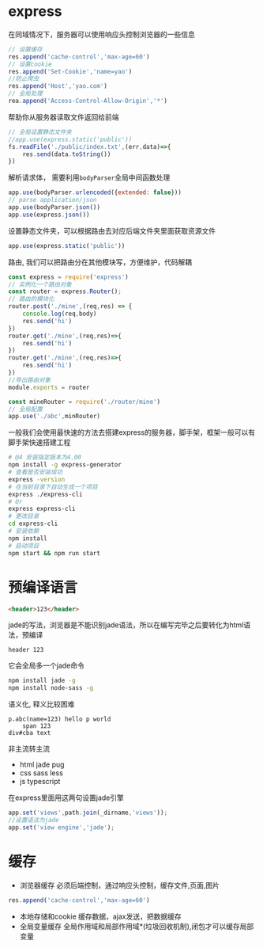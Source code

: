 # express

在同域情况下，服务器可以使用响应头控制浏览器的一些信息

```js
// 设置缓存
res.append('cache-control','max-age=60')
// 设置cookie
res.append('Set-Cookie','name=yao')
//防止爬虫
res.append('Host','yao.com')
// 全局处理
rea.append('Access-Control-Allow-Origin','*')
```

帮助你从服务器读取文件返回给前端
```js
// 全局设置静态文件夹
//app.use(express.static('public'))
fs.readFile('./public/index.txt',(err,data)=>{
    res.send(data.toString())
})
```

解析请求体， 需要利用`bodyParser`全局中间函数处理
```js
app.use(bodyParser.urlencoded({extended: false}))
// parse application/json
app.use(bodyParser.json())
app.use(express.json())
```

设置静态文件夹，可以根据路由去对应后端文件夹里面获取资源文件
```js
app.use(express.static('public'))
```
路由, 我们可以把路由分在其他模块写，方便维护，代码解耦
```js
const express = require('express')
// 实例化一个路由对象
const router = express.Router();
// 路由的模块化
router.post('./mine',(req,res) => {
    console.log(req,body)
    res.send('hi')
})
router.get('./mine',(req,res)=>{
    res.send('hi')
})
router.get('./mine',(req,res)=>{
    res.send('hi')
})
//导出路由对象
module.exports = router
```

```js
const mineRouter = require('./router/mine')
// 全局配置
app.use('./abc',minRouter)
```

一般我们会使用最快速的方法去搭建express的服务器，脚手架，框架一般可以有脚手架快速搭建工程
```bash
# @4 安装指定版本为4.00
npm install -g express-generator
# 查看是否安装成功
express -version
# 在当前目录下自动生成一个项目
express ./express-cli
# Or
express express-cli
# 更改目录
cd express-cli
# 安装依赖
npm install
# 启动项目
npm start && npm run start
```

# 预编译语言

```html
<header>123</header>
```
jade的写法，浏览器是不能识别jade语法，所以在编写完毕之后要转化为html语法，预编译
```jade
header 123
```
它会全局多一个jade命令
```bash
npm install jade -g
npm install node-sass -g
```
语义化, 释义比较困难
```jade
p.abc(name=123) hello p world
    span 123
div#cba text
```

非主流转主流

- html jade pug
- css sass less
- js typescript

在express里面用这两句设置jade引擎
```js
app.set('views',path.join(_dirname,'views'));
//设置语法为jade
app.set('view engine','jade');
```

# 缓存

- 浏览器缓存
必须后端控制，通过响应头控制，缓存文件,页面,图片

```js
res.append('cache-control','max-age=60')
```
- 本地存储和cookie
缓存数据，ajax发送，把数据缓存
- 全局变量缓存
全局作用域和局部作用域*(垃圾回收机制),闭包才可以缓存局部变量
